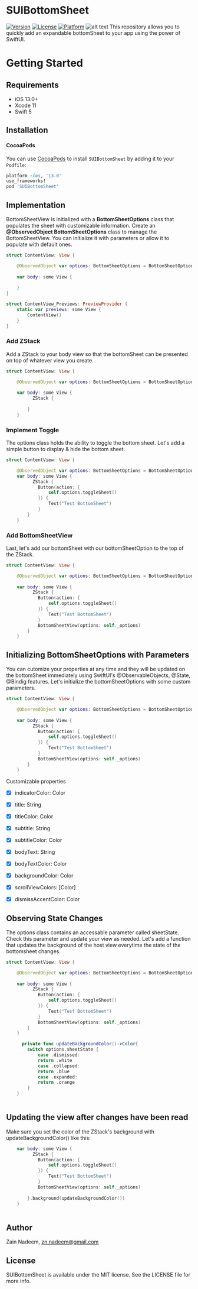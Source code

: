 # SUIBottomSheet
[![Version](https://img.shields.io/cocoapods/v/SUIBottomSheet.svg?style=flat)](https://cocoapods.org/pods/SUIBottomSheet)
[![License](https://img.shields.io/cocoapods/l/SUIBottomSheet.svg?style=flat)](https://cocoapods.org/pods/SUIBottomSheet)
[![Platform](https://img.shields.io/cocoapods/p/SUIBottomSheet.svg?style=flat)](https://cocoapods.org/pods/SUIBottomSheet)
![alt text](https://github.com/zainnadeem/SUIBottomSheet/blob/master/SwiftUI.png)
This repository allows you to quickly add an expandable bottomSheet to your app using the power of SwiftUI.
# Getting Started

## Requirements

- iOS 13.0+
- Xcode 11
- Swift 5

## Installation

#### CocoaPods
You can use [CocoaPods](http://cocoapods.org/) to install `SUIBottomSheet` by adding it to your `Podfile`:

```ruby
platform :ios, '13.0'
use_frameworks!
pod 'SUIBottomSheet'
```

## Implementation

BottomSheetView is initialized with a **BottomSheetOptions** class that populates the sheet with customizable information. Create an **@ObservedObject BottomSheetOptions** class to manage the BottomSheetView. You can initialize it with parameters or allow it to populate with default ones.

```swift
struct ContentView: View {

    @ObservedObject var options: BottomSheetOptions = BottomSheetOptions()
    
    var body: some View {
 
    } 
}

struct ContentView_Previews: PreviewProvider {
    static var previews: some View {
        ContentView()
    }
}
```
### Add ZStack
Add a ZStack to your body view so that the bottomSheet can be presented on top of whatever view you create. 
```swift
struct ContentView: View {

    @ObservedObject var options: BottomSheetOptions = BottomSheetOptions()
   
    var body: some View {
          ZStack {
   
        }
    }
```
### Implement Toggle
The options class holds the ability to toggle the bottom sheet. Let's add a simple button to display & hide the bottom sheet.
```swift
struct ContentView: View {

    @ObservedObject var options: BottomSheetOptions = BottomSheetOptions()
    var body: some View {
          ZStack {
            Button(action: {
                self.options.toggleSheet()
            }) {
                Text("Test BottomSheet")
            }
        }
    }
```
### Add BottomSheetView
Last, let's add our bottomSheet with our bottomSheetOption to the top of the ZStack.
```swift
struct ContentView: View {

    @ObservedObject var options: BottomSheetOptions = BottomSheetOptions()
    
    var body: some View {
          ZStack {
            Button(action: {
                self.options.toggleSheet()
            }) {
                Text("Test BottomSheet")
            }
            BottomSheetView(options: self._options)
        }
    }
```

## Initializing BottomSheetOptions with Parameters
You can cutomize your properties at any time and they will be updated on the bottomSheet immediately using SwiftUI's @ObservableObjects, @State, @Bindig features. Let's initialize the bottomSheetOptions with some custom parameters.

```swift
struct ContentView: View {

    @ObservedObject var options: BottomSheetOptions = BottomSheetOptions(indicatorColor: .blue, title: "Oscar Wilde", titleColor: .black, subtitle: "Intentions", subtitleColor: Color(UIColor.darkGray), bodyText: "Cyril (coming in through the open window from the terrace).  My dear Vivian...")
   
    var body: some View {
          ZStack {
            Button(action: {
                self.options.toggleSheet()
            }) {
                Text("Test BottomSheet")
            }
            BottomSheetView(options: self._options)
        }
    }
```
Customizable properties
- [x] indicatorColor: Color
- [x] title: String
- [x] titleColor: Color
- [x] subtitle: String
- [x] subtitleColor: Color
- [x] bodyText: String
- [x] bodyTextColor: Color
- [x] backgroundColor: Color
- [x] scrollViewColors: [Color]
- [x] dismissAccentColor: Color


## Observing State Changes
The options class contains an accessable parameter called sheetState. Check this parameter and update your view as needed. Let's add a function that updates the background of the host view everytime the state of the bottomsheet changes. 

```swift
struct ContentView: View {

    @ObservedObject var options: BottomSheetOptions = BottomSheetOptions(indicatorColor: .blue, title: "Oscar Wilde", titleColor: .black, subtitle: "Intentions", subtitleColor: Color(UIColor.darkGray), bodyText: "Cyril (coming in through the open window from the terrace).  My dear Vivian...")
    
    var body: some View {
          ZStack {
            Button(action: {
                self.options.toggleSheet()
            }) {
                Text("Test BottomSheet")
            }
            BottomSheetView(options: self._options)
        }
    }

      private func updateBackgroundColor()->Color{
        switch options.sheetState {
            case .dismissed:
            return .white
            case .collapsed:
            return .blue
            case .expanded:
            return .orange
        }
    }
    
```
## Updating the view after changes have been read
Make sure you set the color of the ZStack's background with updateBackgroundColor() like this: 
```swift
    var body: some View {
          ZStack {
            Button(action: {
                self.options.toggleSheet()
            }) {
                Text("Test BottomSheet")
            }
            BottomSheetView(options: self._options)
        
        }.background(updateBackgroundColor())
    }
    
```

## Author

Zain Nadeem, zn.nadeem@gmail.com

## License

SUIBottomSheet is available under the MIT license. See the LICENSE file for more info.
